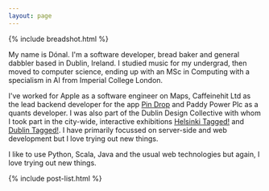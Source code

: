 ```yaml
---
layout: page
---
```


{% include breadshot.html %}

My name is Dónal. I'm a software developer, bread baker and general dabbler based in Dublin, Ireland. I studied music for my undergrad, then moved to computer science, ending up with an MSc in Computing with a specialism in AI from Imperial College London.

I've worked for Apple as a software engineer on Maps, Caffeinehit Ltd as the lead backend developer for the app [Pin Drop](http://techcrunch.com/2014/08/26/pin-drop-app-launches-on-us-app-store-with-smart-new-features/) and Paddy Power Plc as a quants developer. I was also part of the Dublin Design Collective with whom I took part in the city-wide, interactive exhibitions [Helsinki Tagged!](http://www.roji.ie/Helsinki-Tagged) and [Dublin Tagged!](http://www.roji.ie/Dublin-Tagged). I have primarily focussed on server-side and web development but I love trying out new things.

I like to use Python, Scala, Java and the usual web technologies but again, I love trying out new things.


{% include post-list.html %}
